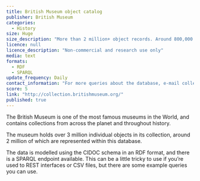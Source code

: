 ```yaml
---
title: British Museum object catalog
publisher: British Museum
categories: 
  - History
size: Huge
size_description: "More than 2 million+ object records. Around 800,000 have images."
licence: null
licence_description: "Non-commercial and research use only"
media: text
formats: 
  - RDF
  - SPARQL
update_frequency: Daily
contact_information: "For more queries about the database, e-mail collectiondatabase@britishmuseum.org"
score: 5
link: "http://collection.britishmuseum.org/"
published: true
---
```


The British Museum is one of the most famous museums in the World, and contains collections from across the planet and throughout history.

The museum holds over 3 million individual objects in its collection, around 2 million of which are represented within this database.

The data is modelled using the CIDOC schema in an RDF format, and there is a SPARQL endpoint available. This can be a little tricky to use if you’re used to REST interfaces or CSV files, but there are some example queries you can use.